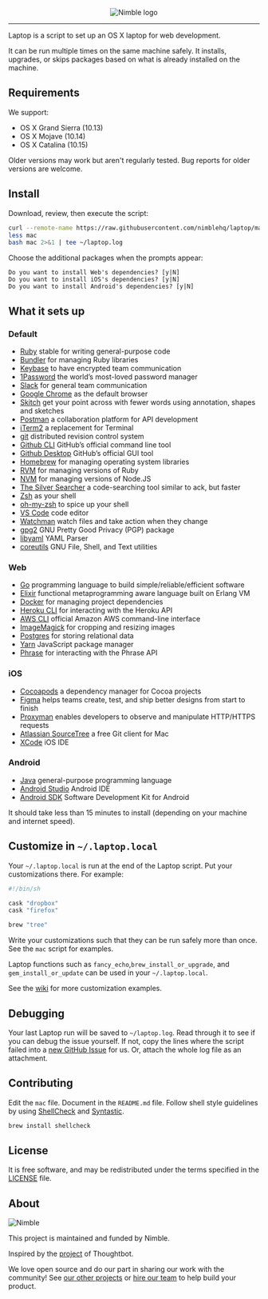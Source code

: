 <p align="center">
  <img alt="Nimble logo" src="https://assets.nimblehq.co/logo/light/logo-light-text-320.png" />
</p>

---

Laptop is a script to set up an OS X laptop for web development.

It can be run multiple times on the same machine safely.
It installs, upgrades, or skips packages
based on what is already installed on the machine.

## Requirements

We support:

* OS X Grand Sierra (10.13)
* OS X Mojave (10.14)
* OS X Catalina (10.15)

Older versions may work but aren't regularly tested. Bug reports for older
versions are welcome.

## Install

Download, review, then execute the script:

```bash
curl --remote-name https://raw.githubusercontent.com/nimblehq/laptop/master/mac
less mac
bash mac 2>&1 | tee ~/laptop.log
```

Choose the additional packages when the prompts appear:

```
Do you want to install Web's dependencies? [y|N]
Do you want to install iOS's dependencies? [y|N]
Do you want to install Android's dependencies? [y|N]
```

## What it sets up
### Default
* [Ruby] stable for writing general-purpose code
* [Bundler] for managing Ruby libraries
* [Keybase] to have encrypted team communication
* [1Password] the world’s most-loved password manager
* [Slack] for general team communication
* [Google Chrome] as the default browser
* [Skitch] get your point across with fewer words using annotation, shapes and sketches
* [Postman] a collaboration platform for API development
* [iTerm2] a replacement for Terminal
* [git] distributed revision control system
* [Github CLI] GitHub’s official command line tool
* [Github Desktop] GitHub’s official GUI tool
* [Homebrew] for managing operating system libraries
* [RVM] for managing versions of Ruby
* [NVM] for managing versions of Node.JS
* [The Silver Searcher] a code-searching tool similar to ack, but faster
* [Zsh] as your shell
* [oh-my-zsh] to spice up your shell
* [VS Code] code editor
* [Watchman] watch files and take action when they change
* [gpg2] GNU Pretty Good Privacy (PGP) package
* [libyaml] YAML Parser
* [coreutils] GNU File, Shell, and Text utilities

[Ruby]: https://www.ruby-lang.org/en/
[Bundler]: http://bundler.io/
[Keybase]: https://keybase.io/
[1Password]: https://1password.com/
[Slack]: https://www.slack.com/
[Google Chrome]: https://www.google.com/chrome/
[Skitch]: https://evernote.com/products/skitch
[Postman]: https://www.postman.com/
[iTerm2]: https://www.iterm2.com/
[git]: https://git-scm.com
[Github CLI]: https://github.com/cli/cli
[Github Desktop]: https://desktop.github.com/
[Homebrew]: http://brew.sh/
[RVM]: https://rvm.io/
[NVM]: https://github.com/creationix/nvm
[The Silver Searcher]: https://github.com/ggreer/the_silver_searcher
[Zsh]: http://www.zsh.org/
[oh-my-zsh]: http://ohmyz.sh/
[VS Code]: https://code.visualstudio.com/
[Watchman]: https://github.com/facebook/watchman
[gpg2]: https://gnupg.org/
[libyaml]: https://github.com/yaml/libyaml
[coreutils]: https://www.gnu.org/software/coreutils

### Web
* [Go] programming language to build simple/reliable/efficient software
* [Elixir] functional metaprogramming aware language built on Erlang VM
* [Docker] for managing project dependencies
* [Heroku CLI] for interacting with the Heroku API
* [AWS CLI] official Amazon AWS command-line interface
* [ImageMagick] for cropping and resizing images
* [Postgres] for storing relational data
* [Yarn] JavaScript package manager
* [Phrase] for interacting with the Phrase API

[Go]: https://golang.org
[Elixir]: https://elixir-lang.org/
[Docker]: https://www.docker.com/community-edition
[Heroku CLI]: https://toolbelt.heroku.com/
[AWS CLI]: https://aws.amazon.com/cli/
[ImageMagick]: http://www.imagemagick.org/
[Postgres]: http://www.postgresql.org/
[Yarn]: https://yarnpkg.com/
[Phrase]: https://phrase.com/cli/

### iOS
* [Cocoapods] a dependency manager for Cocoa projects
* [Figma] helps teams create, test, and ship better designs from start to finish
* [Proxyman] enables developers to observe and manipulate HTTP/HTTPS requests
* [Atlassian SourceTree] a free Git client for Mac
* [XCode] iOS IDE

[Cocoapods]: https://cocoapods.org/
[Figma]: https://www.figma.com/
[Proxyman]: https://proxyman.io/
[Atlassian SourceTree]: https://www.sourcetreeapp.com/
[XCode]: https://developer.apple.com/xcode/

### Android
* [Java] general-purpose programming language
* [Android Studio] Android IDE
* [Android SDK] Software Development Kit for Android

[Java]: https://openjdk.java.net/
[Android Studio]: https://developer.android.com/studio/index.html
[Android SDK]: https://developer.android.com/studio/releases/sdk-tools

It should take less than 15 minutes to install (depending on your machine and internet speed).

## Customize in `~/.laptop.local`

Your `~/.laptop.local` is run at the end of the Laptop script.
Put your customizations there.
For example:

```sh
#!/bin/sh

cask "dropbox"
cask "firefox"

brew "tree"
```

Write your customizations such that they can be run safely more than once.
See the `mac` script for examples.

Laptop functions such as `fancy_echo`,`brew_install_or_upgrade`,
and `gem_install_or_update` can be used in your `~/.laptop.local`.

See the [wiki](https://github.com/thoughtbot/laptop/wiki)
for more customization examples.

## Debugging

Your last Laptop run will be saved to `~/laptop.log`.
Read through it to see if you can debug the issue yourself.
If not, copy the lines where the script failed into a
[new GitHub Issue](https://github.com/nimblehq/laptop/issues/new) for us.
Or, attach the whole log file as an attachment.

## Contributing

Edit the `mac` file.
Document in the `README.md` file.
Follow shell style guidelines by using [ShellCheck] and [Syntastic].

```sh
brew install shellcheck
```

[ShellCheck]: http://www.shellcheck.net/about.html
[Syntastic]: https://github.com/scrooloose/syntastic

## License

It is free software,
and may be redistributed under the terms specified in the [LICENSE] file.

[LICENSE]: LICENSE

## About

![Nimble](https://assets.nimblehq.co/logo/dark/logo-dark-text-160.png)

This project is maintained and funded by Nimble.

Inspired by the [project] of Thoughtbot.

We love open source and do our part in sharing our work with the community!
See [our other projects][community] or [hire our team][hire] to help build your product.

[project]: https://github.com/thoughtbot/laptop
[community]: https://github.com/nimblehq
[hire]: https://nimblehq.co/
